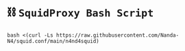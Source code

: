 # ⛓ `SquidProxy Bash Script`

<pre><code>bash <(curl -Ls https://raw.githubusercontent.com/Nanda-N4/squid.conf/main/n4nd4squid)</code></pre>
